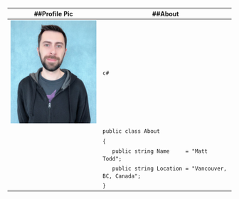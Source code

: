 <!--
<table>
	<tr>
		<td> <h2>Profile Pic</h2> </td>
		<td> <h2>About</h2> </td>
	</tr>
	<tr>
		<td> <img src="assets/images/profilepic.jpg"> </td>
		<td>
		
			<pre lang="csharp">
public class About
{
	public string Name     = "Matt Todd";
	public string Location = "Vancouver, BC, Canada";
}
			</pre>
		
		<h2>Links</h2>
		<a href="https://github.com/Fenris42" class="btn btn-github"><span class="icon"></span>GitHub</a> <a href="https://www.linkedin.com/in/matt-todd/" class="btn btn-linkedin"><span class="icon"></span>Linkedin</a>
		</td>
	</tr>
</table>
-->

| ##Profile Pic                               | ##About                                              |
|---------------------------------------------|------------------------------------------------------|
| ![ProfilePic](assets/images/profilepic.jpg) |`c#`                                                  |
|                                             |`public class About`                                  |
|                                             |`{`                                                   |
|                                             |`   public string Name     = "Matt Todd";`            |
|                                             |`   public string Location = "Vancouver, BC, Canada";`|
|                                             |`}`                                                   |


